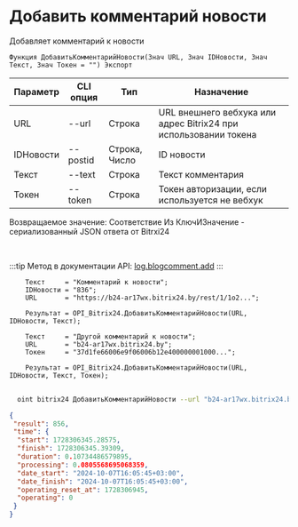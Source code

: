 ﻿---
sidebar_position: 6
---

# Добавить комментарий новости
 Добавляет комментарий к новости



`Функция ДобавитьКомментарийНовости(Знач URL, Знач IDНовости, Знач Текст, Знач Токен = "") Экспорт`

  | Параметр | CLI опция | Тип | Назначение |
  |-|-|-|-|
  | URL | --url | Строка | URL внешнего вебхука или адрес Bitrix24 при использовании токена |
  | IDНовости | --postid | Строка, Число | ID новости |
  | Текст | --text | Строка | Текст комментария |
  | Токен | --token | Строка | Токен авторизации, если используется не вебхук |

  
  Возвращаемое значение:   Соответствие Из КлючИЗначение - сериализованный JSON ответа от Bitrxi24

<br/>

:::tip
Метод в документации API: [log.blogcomment.add](https://dev.1c-bitrix.ru/rest_help/log/log_blogcomment_add.php)
:::
<br/>


```bsl title="Пример кода"
    Текст     = "Комментарий к новости";
    IDНовости = "836";
    URL       = "https://b24-ar17wx.bitrix24.by/rest/1/1o2...";

    Результат = OPI_Bitrix24.ДобавитьКомментарийНовости(URL, IDНовости, Текст);

    Текст     = "Другой комментарий к новости";
    URL       = "b24-ar17wx.bitrix24.by";
    Токен     = "37d1fe66006e9f06006b12e400000001000...";

    Результат = OPI_Bitrix24.ДобавитьКомментарийНовости(URL, IDНовости, Текст, Токен);
```



```sh title="Пример команды CLI"
    
  oint bitrix24 ДобавитьКомментарийНовости --url "b24-ar17wx.bitrix24.by" --postid "260" --text %text% --token "56898d66006e9f06006b12e400000001000..."

```

```json title="Результат"
{
 "result": 856,
 "time": {
  "start": 1728306345.28575,
  "finish": 1728306345.39309,
  "duration": 0.10734486579895,
  "processing": 0.0805568695068359,
  "date_start": "2024-10-07T16:05:45+03:00",
  "date_finish": "2024-10-07T16:05:45+03:00",
  "operating_reset_at": 1728306945,
  "operating": 0
 }
}
```
